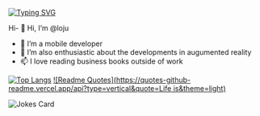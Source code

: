 [![Typing SVG](https://readme-typing-svg.demolab.com/?lines=Hi+there+i+am+Loju!;I+have+a+strong+passion+for+cross+platform+mobile+development)](https://git.io/typing-svg)

Hi- 👋 Hi, I’m @loju
- 👀 I’m a mobile developer
- 💞️ I’m also enthusiastic  about the developments in augumented reality
- 📫 I love reading business books outside of work



[![Top Langs](https://github-readme-stats.vercel.app/api/top-langs/?username=looju)](https://github.com/anuraghazra/github-readme-stats)
[![Readme Quotes](https://quotes-github-readme.vercel.app/api?type=vertical&quote=Life is&theme=light)](https://github.com/piyushsuthar/github-readme-quotes)

![Jokes Card](https://readme-jokes.vercel.app/api?hideborder&theme=solarized-light)
